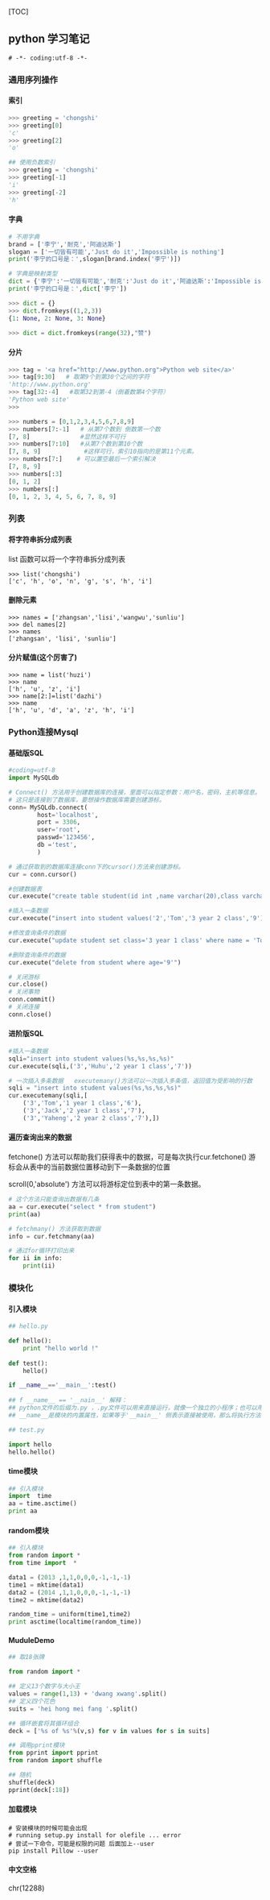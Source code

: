 [TOC]

## python 学习笔记

```shell
# -*- coding:utf-8 -*-
```

### 通用序列操作

#### 索引

```python
>>> greeting = 'chongshi'
>>> greeting[0]
'c'
>>> greeting[2]
'o'
```

```python
## 使用负数索引
>>> greeting = 'chongshi'
>>> greeting[-1]
'i'
>>> greeting[-2]
'h'
```

#### 字典

``` python
# 不用字典
brand = ['李宁','耐克','阿迪达斯']
slogan = ['一切皆有可能','Just do it','Impossible is nothing'] 
print('李宁的口号是：',slogan[brand.index('李宁')])
```

``` python
# 字典是映射类型
dict = {'李宁':'一切皆有可能','耐克':'Just do it','阿迪达斯':'Impossible is nothing'}
print('李宁的口号是：',dict['李宁'])
```

 ``` python
>>> dict = {}
>>> dict.fromkeys((1,2,3))
{1: None, 2: None, 3: None}

>>> dict = dict.fromkeys(range(32),"赞")
 ```

#### 分片

```python
>>> tag = '<a href="http://www.python.org">Python web site</a>'
>>> tag[9:30]   # 取第9个到第30个之间的字符
'http://www.python.org'
>>> tag[32:-4]   #取第32到第-4（倒着数第4个字符）
'Python web site'
>>>
```

```python
>>> numbers = [0,1,2,3,4,5,6,7,8,9]
>>> numbers[7:-1]   # 从第7个数到 倒数第一个数
[7, 8]              #显然这样不可行
>>> numbers[7:10]   #从第7个数到第10个数
[7, 8, 9]            #这样可行，索引10指向的是第11个元素。
>>> numbers[7:]    # 可以置空最后一个索引解决
[7, 8, 9]
>>> numbers[:3]   
[0, 1, 2]
>>> numbers[:]
[0, 1, 2, 3, 4, 5, 6, 7, 8, 9]
```

### 列表

#### 将字符串拆分成列表

list 函数可以将一个字符串拆分成列表

```shell
>>> list('chongshi')
['c', 'h', 'o', 'n', 'g', 's', 'h', 'i']
```

#### 删除元素

```shell
>>> names = ['zhangsan','lisi','wangwu','sunliu']
>>> del names[2]
>>> names
['zhangsan', 'lisi', 'sunliu']
```

#### 分片赋值(这个厉害了)

```shell
>>> name = list('huzi')
>>> name
['h', 'u', 'z', 'i']
>>> name[2:]=list('dazhi')
>>> name
['h', 'u', 'd', 'a', 'z', 'h', 'i']
```

### Python连接Mysql

#### 基础版SQL

```python
#coding=utf-8
import MySQLdb

# Connect() 方法用于创建数据库的连接，里面可以指定参数：用户名，密码，主机等信息。
# 这只是连接到了数据库，要想操作数据库需要创建游标。
conn= MySQLdb.connect(
        host='localhost',
        port = 3306,
        user='root',
        passwd='123456',
        db ='test',
        )

# 通过获取到的数据库连接conn下的cursor()方法来创建游标。
cur = conn.cursor()

#创建数据表
cur.execute("create table student(id int ,name varchar(20),class varchar(30),age varchar(10))")

#插入一条数据
cur.execute("insert into student values('2','Tom','3 year 2 class','9')")

#修改查询条件的数据
cur.execute("update student set class='3 year 1 class' where name = 'Tom'")

#删除查询条件的数据
cur.execute("delete from student where age='9'")

# 关闭游标
cur.close()
# 关闭事物
conn.commit()
# 关闭连接
conn.close()
```

#### 进阶版SQL

```python
#插入一条数据
sqli="insert into student values(%s,%s,%s,%s)"
cur.execute(sqli,('3','Huhu','2 year 1 class','7'))

# 一次插入多条数据   executemany()方法可以一次插入多条值，返回值为受影响的行数
sqli = "insert into student values(%s,%s,%s,%s)"
cur.executemany(sqli,[
    ('3','Tom','1 year 1 class','6'),
    ('3','Jack','2 year 1 class','7'),
    ('3','Yaheng','2 year 2 class','7'),])
```

#### 遍历查询出来的数据

fetchone() 方法可以帮助我们获得表中的数据，可是每次执行cur.fetchone() 游标会从表中的当前数据位置移动到下一条数据的位置

scroll(0,'absolute') 方法可以将游标定位到表中的第一条数据。

```python
# 这个方法只能查询出数据有几条
aa = cur.execute("select * from student")
print(aa)

# fetchmany() 方法获取到数据
info = cur.fetchmany(aa)

# 通过for循环打印出来
for ii in info:
    print(ii)
```

### 模块化

#### 引入模块

```python
## hello.py

def hello():
    print "hello world !"
    
def test():
    hello()

if __name__=='__main__':test()
    
## f __name__ == '__nain__' 解释：
## python文件的后缀为.py ，.py文件可以用来直接运行，就像一个独立的小程序；也可以用来作为模块被其它程序调用。
## __name__是模块的内置属性，如果等于'__main__' 侧表示直接被使用，那么将执行方法test()方法；如果是被调用则不执行 if 判断后面的test()方法。
```

```python
## test.py

import hello
hello.hello()
```

#### time模块

```python
## 引入模块
import  time
aa = time.asctime()
print aa
```

#### random模块

```python
## 引入模块
from random import *
from time import  *

data1 = (2013 ,1,1,0,0,0,-1,-1,-1)
time1 = mktime(data1)
data2 = (2014 ,1,1,0,0,0,-1,-1,-1)
time2 = mktime(data2)

random_time = uniform(time1,time2)
print asctime(localtime(random_time))
```

#### MuduleDemo

```python
## 取18张牌

from random import *

## 定义13个数字与大小王
values = range(1,13) + 'dwang xwang'.split()
## 定义四个花色
suits = 'hei hong mei fang '.split()

## 循环嵌套将其循环组合
deck = ['%s of %s'%(v,s) for v in values for s in suits]

## 调用pprint模块
from pprint import pprint
from random import shuffle

## 随机
shuffle(deck)
pprint(deck[:18])
```

#### 加载模块

```shell
# 安装模块的时候可能会出现
# running setup.py install for olefile ... error
# 尝试一下命令，可能是权限的问题 后面加上--user
pip install Pillow --user
```

#### 中文空格

chr(12288)

